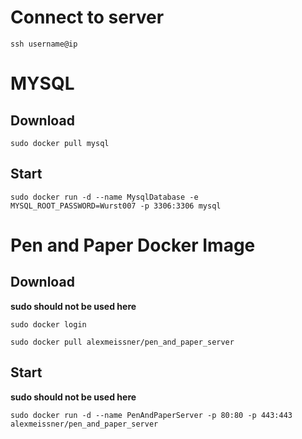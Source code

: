 # Connect to server
``ssh username@ip``

# MYSQL
## Download
``sudo docker pull mysql``

## Start
``sudo docker run -d --name MysqlDatabase -e MYSQL_ROOT_PASSWORD=Wurst007 -p 3306:3306 mysql``

# Pen and Paper Docker Image
## Download
**sudo should not be used here**

``sudo docker login``

``sudo docker pull alexmeissner/pen_and_paper_server``

## Start
**sudo should not be used here**

``sudo docker run -d --name PenAndPaperServer -p 80:80 -p 443:443 alexmeissner/pen_and_paper_server``